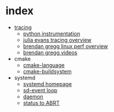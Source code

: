 # index

* [tracing](tracing)
   * [python instrumentation](https://docs.python.org/3/howto/instrumentation.html)
   * [julia evans tracing overview](https://jvns.ca/blog/2017/07/05/linux-tracing-systems/)
   * [brendan gregg linux perf overview](http://www.brendangregg.com/linuxperf.html)
   * [brendan gregg videos](http://www.brendangregg.com/blog/2015-03-17/linux-performance-analysis-perf-tools.html)
* cmake
    * [cmake-language](https://cmake.org/cmake/help/v3.12/manual/cmake-language.7.html)
    * [cmake-buildsystem](https://cmake.org/cmake/help/v3.12/manual/cmake-buildsystem.7.html)
* systemd
    * [systemd homepage](https://www.freedesktop.org/wiki/Software/systemd/)
    * [sd-event loop](http://0pointer.net/blog/introducing-sd-event.html)
    * [daemon](https://www.freedesktop.org/software/systemd/man/daemon.html)
    * [status to ABRT](https://bugzilla.redhat.com/show_bug.cgi?id=622773)
